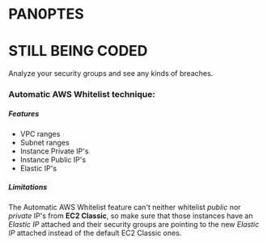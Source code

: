 # PAN0PTES
# STILL BEING CODED
Analyze your security groups and see any kinds of breaches.

### Automatic AWS Whitelist technique:
##### Features
- VPC ranges
- Subnet ranges
- Instance Private IP's
- Instance Public IP's
- Elastic IP's

##### Limitations
The Automatic AWS Whitelist feature can't neither whitelist *public* nor *private* IP's from **EC2 Classic**, so make sure that those instances have an *Elastic IP* attached and their security groups are pointing to the new *Elastic IP* attached instead of the default EC2 Classic ones.
